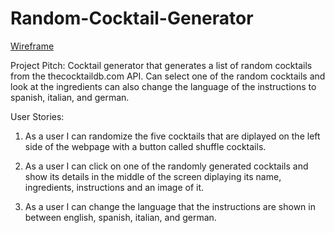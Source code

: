 # Random-Cocktail-Generator

[Wireframe](https://wireframe.cc/BlMqj9)

Project Pitch:
Cocktail generator that generates a list of random cocktails from the thecocktaildb.com API.  Can select one of the random cocktails and look at the ingredients can also change the language of the instructions to spanish, italian, and german. 

User Stories:
1. As a user I can randomize the five cocktails that are diplayed on the left side of the webpage with a button called shuffle cocktails. 

2. As a user I can click on one of the randomly generated cocktails and show its details in the middle of the screen diplaying its name, ingredients, instructions and an image of it. 

3. As a user I can change the language that the instructions are shown in between english, spanish, italian, and german. 
